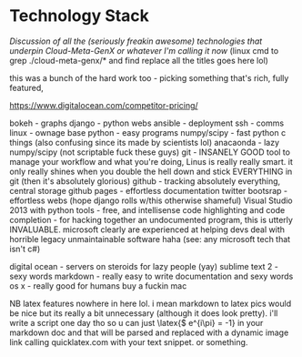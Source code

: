 Technology Stack
================

_Discussion of all the (seriously freakin awesome) technologies that underpin Cloud-Meta-GenX or whatever I'm calling it now_ (linux cmd to grep ./cloud-meta-genx/* and find replace all the titles goes here lol)

this was a bunch of the hard work too - picking something that's rich, fully featured, 

https://www.digitalocean.com/competitor-pricing/

bokeh - graphs
django - python webs
ansible - deployment
ssh - comms
linux - ownage base
python - easy programs
numpy/scipy - fast python c things (also confusing since its made by scientists lol)
anacaonda - lazy numpy/scipy (not scriptable fuck these guys)
git - INSANELY GOOD tool to manage your workflow and what you're doing, Linus is really really smart. it only really shines when you double the hell down and stick EVERYTHING in git (then it's absolutely glorious)
github - tracking absolutely everything, central storage
github pages - effortless documentation
twitter bootsrap - effortless webs (hope django rolls w/this otherwise shameful)
Visual Studio 2013 with python tools - free, and intellisense code highlighting and code completion - for hacking together an undocumented program, this is utterly INVALUABLE. microsoft clearly are experienced at helping devs deal with horrible legacy unmaintainable software haha (see: any microsoft tech that isn't c#)


digital ocean - servers on steroids for lazy people (yay)
sublime text 2 - sexy words
markdown - really easy to write documentation and sexy words
os x - really good for humans buy a fuckin mac

NB latex features nowhere in here lol. i mean markdown to latex pics would be nice but its really a bit unnecessary (although it does look pretty). i'll write a script one day tho so u can just \latex{$ e^{i\pi} = -1} in your markdown doc and that will be parsed and replaced with a dynamic image link calling quicklatex.com with your text snippet. or something.

